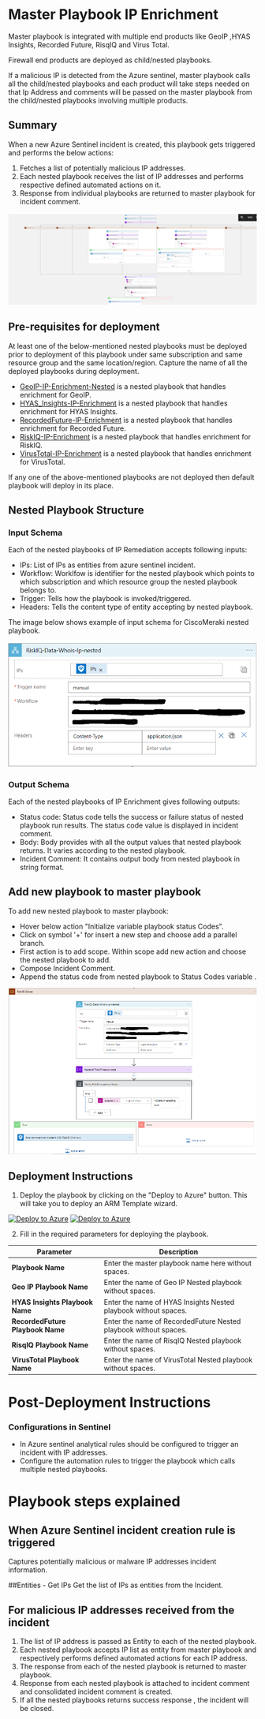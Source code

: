 # Master Playbook IP Enrichment 

Master playbook is integrated with multiple end products like GeoIP ,HYAS Insights, Recorded Future, RisqIQ and Virus Total.

Firewall end products are deployed as child/nested playbooks.

If a malicious IP is detected from the Azure sentinel, master playbook calls all the child/nested playbooks and each product will take steps needed on that Ip Address and comments will be passed on the master playbook from the child/nested playbooks involving multiple products. 

## Summary
 When a new Azure Sentinel incident is created, this playbook gets triggered and performs the below actions:
 1. Fetches a list of potentially malicious IP addresses.
 2. Each nested playbook receives the list of IP addresses and performs respective defined automated actions on it.
 3. Response from individual playbooks are returned to master playbook for incident comment. 

![Master](./Images/PlaybookDesignerLight.PNG)




 ## Pre-requisites for deployment
At least one of the below-mentioned nested playbooks must be deployed prior to deployment of this playbook under same subscription and same resource group and the same location/region. Capture the name of all the deployed playbooks during deployment.

- [GeoIP-IP-Enrichment-Nested](./GeoIP-IP-Enrichment/azuredeploy.json) is a nested playbook that handles enrichment for GeoIP.  
- [HYAS_Insights-IP-Enrichment](./HYAS_Insights-IP-Enrichment/azuredeploy.json) is a nested playbook that handles enrichment for HYAS Insights. 
- [RecordedFuture-IP-Enrichment](./RecordedFuture-IP-Enrichment/azuredeploy.json) is a nested playbook that handles enrichment for Recorded Future. 
- [RiskIQ-IP-Enrichment](./RiskIQ-IP-Enrichment/azuredeploy.json) is a nested playbook that handles enrichment for RiskIQ. 
- [VirusTotal-IP-Enrichment](./VirusTotal-IP-Enrichment/azuredeploy.json) is a nested playbook that handles enrichment for VirusTotal. 

If any one of the above-mentioned playbooks are not deployed then default playbook will deploy in its place.

## Nested Playbook Structure

### Input Schema

Each of the nested playbooks of IP Remediation accepts following inputs:
- IPs: List of IPs as entities from azure sentinel incident.
- Workflow: Worklfow is identifier for the nested playbook which points to which subscription and which resource group the nested playbook belongs to.
- Trigger: Tells how the playbook is invoked/triggered.
- Headers: Tells the content type of entity accepting by nested playbook.

The image below shows example of input schema for CiscoMeraki nested playbook.

![Master](./Images/InputSchema.PNG)

### Output Schema

Each of the nested playbooks of IP Enrichment gives following outputs:

- Status code: Status code tells the success or failure status of nested playbook run results. The status code value is displayed in incident comment.
- Body: Body provides with all the output values that nested playbook returns. It varies according to the nested playbook. 
- Incident Comment: It contains output body from nested playbook in string format.


## Add new playbook to master playbook

To add new nested playbook to master playbook:
- Hover below action "Initialize variable playbook status Codes".
- Click on symbol '+' for insert a new step and choose add a parallel branch.
- First action is to add scope. Within scope add new action and choose the nested playbook to add.
- Compose Incident Comment.
- Append the status code from nested playbook to Status Codes variable .

![Master](./Images/AddNestedPlaybook.PNG)


 ## Deployment Instructions
 1. Deploy the playbook by clicking on the "Deploy to Azure" button. This will take you to deploy an ARM Template wizard.

[![Deploy to Azure](https://aka.ms/deploytoazurebutton)](https://portal.azure.com/#create/Microsoft.Template/uri/https%3A%2F%2Fraw.githubusercontent.com%2Fsocprime%2FAzure-Sentinel%2Fmaster%2FMasterPlaybooks%2FIP-Enrichment%2Fazuredeploy.json)
[![Deploy to Azure](https://aka.ms/deploytoazuregovbutton)](https://portal.azure.com/#create/Microsoft.Template/uri/https%3A%2F%2Fraw.githubusercontent.com%2Fsocprime%2FAzure-Sentinel%2Fmaster%2FMasterPlaybooks%2FIP-Enrichment%2Fazuredeploy.json)


 2. Fill in the required parameters for deploying the playbook.

 | Parameter                           | Description                                                       |
|-------------------------------------|-------------------------------------------------------------------|
| **Playbook Name**                   | Enter the master playbook name here without spaces.               |
| **Geo IP Playbook Name**            | Enter the name of Geo IP Nested playbook without spaces.          |
| **HYAS Insights Playbook Name**     | Enter the name of HYAS Insights Nested playbook without spaces.      |
| **RecordedFuture Playbook Name**    | Enter the name of RecordedFuture Nested playbook without spaces.        | 
| **RisqIQ Playbook Name**            | Enter the name of RisqIQ Nested playbook without spaces.          |
| **VirusTotal Playbook Name** | Enter the name of VirusTotal Nested playbook without spaces. |


# Post-Deployment Instructions

### Configurations in Sentinel
- In Azure sentinel analytical rules should be configured to trigger an incident with IP addresses. 
- Configure the automation rules to trigger the playbook which calls multiple nested playbooks.

# Playbook steps explained
## When Azure Sentinel incident creation rule is triggered
Captures potentially malicious or malware IP addresses incident information.

##Entities - Get IPs
Get the list of IPs as entities from the Incident.

## For malicious IP addresses received from the incident
 1. The list of IP address is passed as Entity to each of the nested playbook.
 2. Each nested playbook accepts IP list as entity from master playbook and respectively performs defined automated actions for each IP address.
 3. The response from each of the nested playbook is returned to master playbook.
 4. Response from each nested playbook is attached to incident comment and consolidated incident comment is created.
 5. If all the nested playbooks returns success response , the incident will be closed.
 